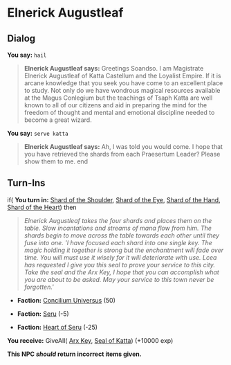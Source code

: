 # Elnerick Augustleaf
## Dialog

**You say:** `hail`



>**Elnerick Augustleaf says:** Greetings Soandso. I am Magistrate Elnerick Augustleaf of Katta Castellum and the Loyalist Empire. If it is arcane knowledge that you seek you have come to an excellent place to study. Not only do we have wondrous magical resources available at the Magus Conlegium but the teachings of Tsaph Katta are well known to all of our citizens and aid in preparing the mind for the freedom of thought and mental and emotional discipline needed to become a great wizard.

**You say:** `serve katta`



>**Elnerick Augustleaf says:** Ah, I was told you would come. I hope that you have retrieved the shards from each Praesertum Leader? Please show them to me.
end

## Turn-Ins













if( **You turn in:** [Shard of the Shoulder](/item/29881), [Shard of the Eye](/item/29882), [Shard of the Hand](/item/29883), [Shard of the Heart](/item/29884)) then


>*Elnerick Augustleaf takes the four shards and places them on the table. Slow incantations and streams of mana flow from him. The shards begin to move across the table towards each other until they fuse into one. 'I have focused each shard into one single key. The magic holding it together is strong but the enchantment will fade over time. You will must use it wisely for it will deteriorate with use. Lcea has requested I give you this seal to prove your service to this city. Take the seal and the Arx Key, I hope that you can accomplish what you are about to be asked. May your service to this town never be forgotten.'*


* __Faction:__ [Concilium Universus](/faction/1561) (50)


* __Faction:__ [Seru](/faction/1483) (-5)


* __Faction:__ [Heart of Seru](/faction/1486) (-25)





 **You receive:** GiveAll( [Arx Key](/item/3650), [Seal of Katta](/item/7096)) (+10000 exp)

**This NPC *should* return incorrect items given.**
